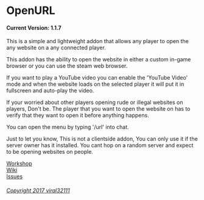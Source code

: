 OpenURL
==========
#### Current Version: 1.1.7

This is a simple and lightweight addon that allows any player to open the any website on a any connected player.

This addon has the ability to open the website in either a custom in-game browser or you can use the steam web browser.

If you want to play a YouTube video you can enable the 'YouTube Video' mode and when the website loads on the selected player it will put it in fullscreen and auto-play the video.

If your worried about other players opening rude or illegal websites on players, Don't be. The player that you want to open the website on has to verify that they want to open it before anything happens.

You can open the menu by typing '/url' into chat.

Just to let you know, This is not a clientside addon, You can only use it if the server owner has it installed. You cant hop on a random server and expect to be opening websites on people.

[Workshop](http://steamcommunity.com/sharedfiles/filedetails/?id=838960710)  
[Wiki](https://github.com/viral32111/openurl/wiki)  
[Issues](https://github.com/viral32111/openurl/issues)  

###### [Copyright 2017 viral32111](https://github.com/viral32111/openurl/blob/master/LICENCE)
